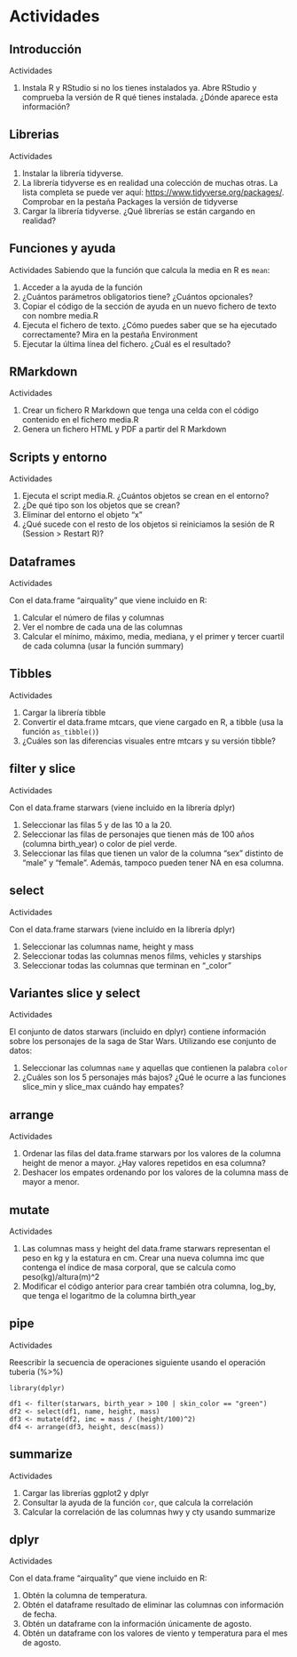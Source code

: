 # Actividades

## Introducción

Actividades

1. Instala R y RStudio si no los tienes instalados ya. Abre RStudio y comprueba la versión de R qué tienes instalada. ¿Dónde aparece esta información?

## Librerias

Actividades

1. Instalar la librería tidyverse.
2. La librería tidyverse es en realidad una colección de muchas otras. La lista completa se puede ver aquí: https://www.tidyverse.org/packages/. Comprobar en la pestaña Packages la versión de tidyverse
3. Cargar la librería tidyverse. ¿Qué librerías se están cargando en realidad?

## Funciones y ayuda

Actividades
Sabiendo que la función que calcula la media en R es `mean`:

1. Acceder a la ayuda de la función
2. ¿Cuántos parámetros obligatorios tiene? ¿Cuántos opcionales?
3. Copiar el código de la sección de ayuda en un nuevo fichero de texto con nombre media.R
4. Ejecuta el fichero de texto. ¿Cómo puedes saber que se ha ejecutado correctamente? Mira en la pestaña Environment
5. Ejecutar la última línea del fichero. ¿Cuál es el resultado?

## RMarkdown

Actividades

1. Crear un fichero R Markdown que tenga una celda con el código contenido en el fichero media.R
2. Genera un fichero HTML y PDF a partir del R Markdown

## Scripts y entorno

Actividades

1. Ejecuta el script media.R. ¿Cuántos objetos se crean en el entorno?
2. ¿De qué tipo son los objetos que se crean?
3. Eliminar del entorno el objeto “x”
4. ¿Qué sucede con el resto de los objetos si reiniciamos la sesión de R (Session > Restart R)?

## Dataframes

Actividades

Con el data.frame “airquality” que viene incluido en R:

1. Calcular el número de filas y columnas
2. Ver el nombre de cada una de las columnas
3. Calcular el mínimo, máximo, media, mediana, y el primer y tercer cuartil de cada columna (usar la función summary)

## Tibbles

Actividades

1. Cargar la librería tibble
2. Convertir el data.frame mtcars, que viene cargado en R, a tibble (usa la función `as_tibble()`)
3. ¿Cuáles son las diferencias visuales entre mtcars y su versión tibble?

## filter y slice

Actividades

Con el data.frame starwars (viene incluido en la librería dplyr)

1. Seleccionar las filas 5 y de las 10 a la 20.
2. Seleccionar las filas de personajes que tienen más de 100 años (columna birth_year) o color de piel verde.
3. Seleccionar las filas que tienen un valor de la columna “sex” distinto de “male” y “female”. Además, tampoco pueden tener NA en esa columna.

## select

Actividades

Con el data.frame starwars (viene incluido en la librería dplyr)

1. Seleccionar las columnas name, height y mass
2. Seleccionar todas las columnas menos films, vehicles y starships
3. Seleccionar todas las columnas que terminan en “\_color”

## Variantes slice y select

Actividades

El conjunto de datos starwars (incluido en dplyr) contiene información sobre los personajes de la saga de Star Wars. Utilizando ese conjunto de datos:

1. Seleccionar las columnas `name` y aquellas que contienen la palabra `color`
2. ¿Cuáles son los 5 personajes más bajos? ¿Qué le ocurre a las funciones slice_min y slice_max cuándo hay empates?

## arrange

Actividades

1. Ordenar las filas del data.frame starwars por los valores de la columna height de menor a mayor. ¿Hay valores repetidos en esa columna?
2. Deshacer los empates ordenando por los valores de la columna mass de mayor a menor.

## mutate

Actividades

1. Las columnas mass y height del data.frame starwars representan el peso en kg y la estatura en cm. Crear una nueva columna imc que contenga el índice de masa corporal, que se calcula como peso(kg)/altura(m)^2
2. Modificar el código anterior para crear también otra columna, log_by, que tenga el logaritmo de la columna birth_year

## pipe

Actividades

Reescribir la secuencia de operaciones siguiente usando el operación tuberia (%>%)

```{r}
library(dplyr)

df1 <- filter(starwars, birth_year > 100 | skin_color == "green")
df2 <- select(df1, name, height, mass)
df3 <- mutate(df2, imc = mass / (height/100)^2)
df4 <- arrange(df3, height, desc(mass))
```

## summarize

Actividades

1. Cargar las librerías ggplot2 y dplyr
2. Consultar la ayuda de la función `cor`, que calcula la correlación
3. Calcular la correlación de las columnas hwy y cty usando summarize

## dplyr

Actividades

Con el data.frame “airquality” que viene incluido en R:

1. Obtén la columna de temperatura.
2. Obtén el dataframe resultado de eliminar las columnas con información de fecha.
3. Obtén un dataframe con la información únicamente de agosto.
4. Obtén un dataframe con los valores de viento y temperatura para el mes de agosto.
